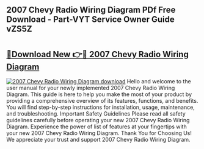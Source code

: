 ## 2007 Chevy Radio Wiring Diagram PDf Free Download - Part-VYT Service Owner Guide vZS5Z

# <h2><a href="http://dfuigh.blite.top/?on=2007+Chevy+Radio+Wiring+Diagram">🔗Download New 👉🔴 2007 Chevy Radio Wiring Diagram</a></h2>

[![2007 Chevy Radio Wiring Diagram download](https://i.imgur.com/lujVjoI.png)](http://dfuigh.blite.top/?on=2007+Chevy+Radio+Wiring+Diagram)
Hello and welcome to the user manual for your newly implemented 2007 Chevy Radio Wiring Diagram. This guide is here to help you make the most of your product by providing a comprehensive overview of its features, functions, and benefits. You will find step-by-step instructions for installation, usage, maintenance, and troubleshooting. Important Safety Guidelines Please read all safety guidelines carefully before operating your new 2007 Chevy Radio Wiring Diagram. Experience the power of list of features at your fingertips with your new 2007 Chevy Radio Wiring Diagram. Thank You for Choosing Us! We appreciate your trust and support 2007 Chevy Radio Wiring Diagram.
